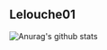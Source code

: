 
## Lelouche01

![Anurag's github stats](https://github-readme-stats.vercel.app/api?username=Lelouche01&show_icons=true&theme=radical)
